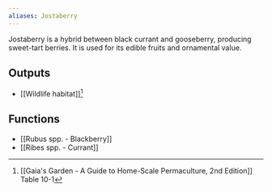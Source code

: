 ```yaml
---
aliases: Jostaberry
---
```

Jostaberry is a hybrid between black currant and gooseberry, producing sweet-tart berries. It is used for its edible fruits and ornamental value.
## Outputs
- [[Wildlife habitat]][^1]
## Functions
- [[Rubus spp. - Blackberry]]
- [[Ribes spp. - Currant]]

[^1]: [[Gaia's Garden - A Guide to Home-Scale Permaculture, 2nd Edition]] Table 10-1
